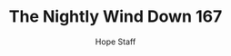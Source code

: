 ---
image: /assets/img/nwd/167_nwd_psalm_107_29_nlt.png
title: The Nightly Wind Down 167
number: 167
categories:
  - The Nightly Wind Down
author: Hope Staff
notes: The Nightly Wind Down 167
embed: >-
  EMBED_GOES_HERE
transcript: >-
  SOME LINES OF TEXT START HERE
---